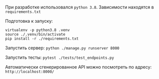 
При разработке использовался `python 3.8`. Зависимости находятся в `requirements.txt`

Подготовка к запуску:
```
virtualenv -p python3.8 .venv
source ./.venv/bin/activate
pip install -r ./requirements.txt
```

Запустить сервер:
`python ./manage.py runserver 8000`

Запустить тесты:
`pytest ./tests/test_endpoints.py`

Автоматически сгенерированное API можно посмотреть по адресу:
`http://localhost:8000/`
